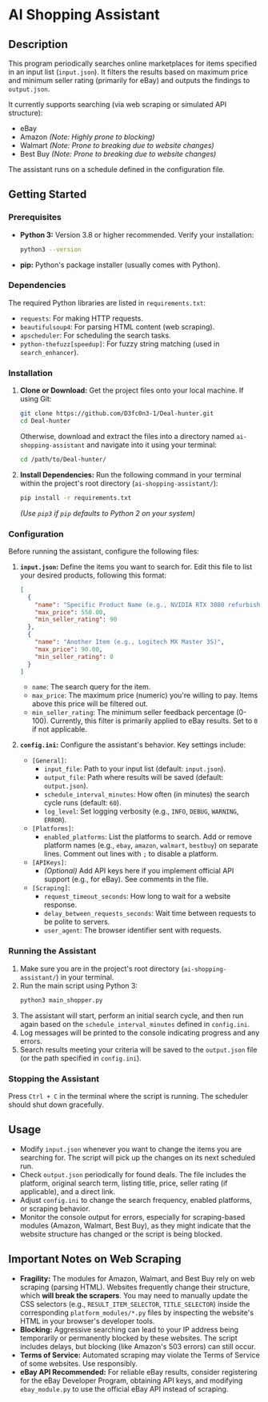 # AI Shopping Assistant

## Description

This program periodically searches online marketplaces for items specified in an input list (`input.json`). It filters the results based on maximum price and minimum seller rating (primarily for eBay) and outputs the findings to `output.json`.

It currently supports searching (via web scraping or simulated API structure):
*   eBay
*   Amazon *(Note: Highly prone to blocking)*
*   Walmart *(Note: Prone to breaking due to website changes)*
*   Best Buy *(Note: Prone to breaking due to website changes)*

The assistant runs on a schedule defined in the configuration file.

## Getting Started

### Prerequisites

*   **Python 3:** Version 3.8 or higher recommended. Verify your installation:
    ```bash
    python3 --version
    ```
*   **pip:** Python's package installer (usually comes with Python).

### Dependencies

The required Python libraries are listed in `requirements.txt`:
*   `requests`: For making HTTP requests.
*   `beautifulsoup4`: For parsing HTML content (web scraping).
*   `apscheduler`: For scheduling the search tasks.
*   `python-thefuzz[speedup]`: For fuzzy string matching (used in `search_enhancer`).

### Installation

1.  **Clone or Download:** Get the project files onto your local machine. If using Git:
    ```bash
    git clone https://github.com/D3fc0n3-1/Deal-hunter.git
    cd Deal-hunter
    ```
    Otherwise, download and extract the files into a directory named `ai-shopping-assistant` and navigate into it using your terminal:
    ```bash
    cd /path/to/Deal-hunter/
    ```

2.  **Install Dependencies:** Run the following command in your terminal within the project's root directory (`ai-shopping-assistant/`):
    ```bash
    pip install -r requirements.txt
    ```
    *(Use `pip3` if `pip` defaults to Python 2 on your system)*

### Configuration

Before running the assistant, configure the following files:

1.  **`input.json`:** Define the items you want to search for. Edit this file to list your desired products, following this format:
    ```json
    [
      {
        "name": "Specific Product Name (e.g., NVIDIA RTX 3080 refurbished)",
        "max_price": 550.00,
        "min_seller_rating": 90
      },
      {
        "name": "Another Item (e.g., Logitech MX Master 3S)",
        "max_price": 90.00,
        "min_seller_rating": 0
      }
    ]
    ```
    *   `name`: The search query for the item.
    *   `max_price`: The maximum price (numeric) you're willing to pay. Items above this price will be filtered out.
    *   `min_seller_rating`: The minimum seller feedback percentage (0-100). Currently, this filter is primarily applied to eBay results. Set to `0` if not applicable.

2.  **`config.ini`:** Configure the assistant's behavior. Key settings include:
    *   `[General]`:
        *   `input_file`: Path to your input list (default: `input.json`).
        *   `output_file`: Path where results will be saved (default: `output.json`).
        *   `schedule_interval_minutes`: How often (in minutes) the search cycle runs (default: `60`).
        *   `log_level`: Set logging verbosity (e.g., `INFO`, `DEBUG`, `WARNING`, `ERROR`).
    *   `[Platforms]`:
        *   `enabled_platforms`: List the platforms to search. Add or remove platform names (e.g., `ebay`, `amazon`, `walmart`, `bestbuy`) on separate lines. Comment out lines with `;` to disable a platform.
    *   `[APIKeys]`:
        *   *(Optional)* Add API keys here if you implement official API support (e.g., for eBay). See comments in the file.
    *   `[Scraping]`:
        *   `request_timeout_seconds`: How long to wait for a website response.
        *   `delay_between_requests_seconds`: Wait time between requests to be polite to servers.
        *   `user_agent`: The browser identifier sent with requests.

### Running the Assistant

1.  Make sure you are in the project's root directory (`ai-shopping-assistant/`) in your terminal.
2.  Run the main script using Python 3:
    ```bash
    python3 main_shopper.py
    ```
3.  The assistant will start, perform an initial search cycle, and then run again based on the `schedule_interval_minutes` defined in `config.ini`.
4.  Log messages will be printed to the console indicating progress and any errors.
5.  Search results meeting your criteria will be saved to the `output.json` file (or the path specified in `config.ini`).

### Stopping the Assistant

Press `Ctrl + C` in the terminal where the script is running. The scheduler should shut down gracefully.

## Usage

*   Modify `input.json` whenever you want to change the items you are searching for. The script will pick up the changes on its next scheduled run.
*   Check `output.json` periodically for found deals. The file includes the platform, original search term, listing title, price, seller rating (if applicable), and a direct link.
*   Adjust `config.ini` to change the search frequency, enabled platforms, or scraping behavior.
*   Monitor the console output for errors, especially for scraping-based modules (Amazon, Walmart, Best Buy), as they might indicate that the website structure has changed or the script is being blocked.

## Important Notes on Web Scraping

*   **Fragility:** The modules for Amazon, Walmart, and Best Buy rely on web scraping (parsing HTML). Websites frequently change their structure, which **will break the scrapers**. You may need to manually update the CSS selectors (e.g., `RESULT_ITEM_SELECTOR`, `TITLE_SELECTOR`) inside the corresponding `platform_modules/*.py` files by inspecting the website's HTML in your browser's developer tools.
*   **Blocking:** Aggressive searching can lead to your IP address being temporarily or permanently blocked by these websites. The script includes delays, but blocking (like Amazon's 503 errors) can still occur.
*   **Terms of Service:** Automated scraping may violate the Terms of Service of some websites. Use responsibly.
*   **eBay API Recommended:** For reliable eBay results, consider registering for the eBay Developer Program, obtaining API keys, and modifying `ebay_module.py` to use the official eBay API instead of scraping.
